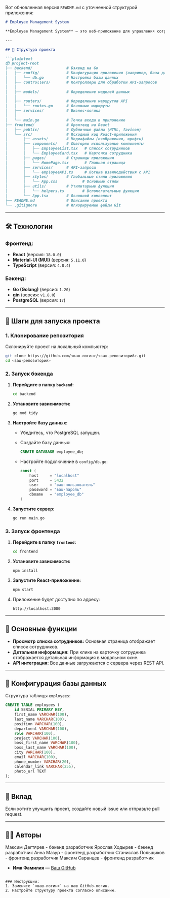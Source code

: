 Вот обновленная версия `README.md` с уточненной структурой приложения:  

```markdown
# Employee Management System

**Employee Management System** — это веб-приложение для управления сотрудниками с использованием React на фронтенде и Go (Golang) на бэкенде. Проект включает функциональность для отображения списка сотрудников, просмотра детальной информации через модальные окна и взаимодействия с REST API.

---

## 📂 Структура проекта

```plaintext
📦 project-root
├── backend/               # Бэкенд на Go
│   ├── config/            # Конфигурация приложения (например, база данных, переменные окружения)
│   │   └── db.go          # Настройка базы данных
│   ├── controllers/       # Контроллеры для обработки API-запросов
│   │  
│   ├── models/            # Определение моделей данных
│   │   
│   ├── routers/           # Определение маршрутов API
│   │   └── routes.go      # Основные маршруты
│   ├── services/          # Бизнес-логика
│   │   
│   └── main.go            # Точка входа в приложение
├── frontend/              # Фронтенд на React
│   ├── public/            # Публичные файлы (HTML, favicon)
│   └── src/               # Исходный код React-приложения
│       ├── assets/        # Медиафайлы (изображения, шрифты)
│       ├── components/    # Повторно используемые компоненты
│       │   ├── EmployeeList.tsx   # Список сотрудников
│       │   └── EmployeeCard.tsx   # Карточка сотрудника
│       ├── pages/         # Страницы приложения
│       │   └── HomePage.tsx       # Главная страница
│       ├── services/      # API-запросы
│       │   └── employeeAPI.ts     # Логика взаимодействия с API
│       ├── styles/        # Глобальные стили приложения
│       │   └── App.css           # Основные стили
│       ├── utils/         # Утилитарные функции
│       │   └── helpers.ts        # Вспомогательные функции
│       └── App.tsx        # Основной компонент
├── README.md              # Описание проекта
└── .gitignore             # Игнорируемые файлы Git
```

---

## 🛠 Технологии

### Фронтенд:
- **React** (версия: `18.0.0`)
- **Material-UI (MUI)** (версия: `5.11.0`)
- **TypeScript** (версия: `4.8.4`)

### Бэкенд:
- **Go (Golang)** (версия: `1.20`)
- **gin** (версия: `v1.8.0`)
- **PostgreSQL** (версия: `17`)

---

## 🚀 Шаги для запуска проекта

### 1. Клонирование репозитория
Склонируйте проект на локальный компьютер:
```bash
git clone https://github.com/<ваш-логин>/<ваш-репозиторий>.git
cd <ваш-репозиторий>
```

### 2. Запуск бэкенда

1. **Перейдите в папку `backend`:**
    ```bash
    cd backend
    ```

2. **Установите зависимости:**
    ```bash
    go mod tidy
    ```

3. **Настройте базу данных:**
    - Убедитесь, что PostgreSQL запущен.
    - Создайте базу данных:
      ```sql
      CREATE DATABASE employee_db;
      ```

    - Настройте подключение в `config/db.go`:
      ```go
      const (
          host     = "localhost"
          port     = 5432
          user     = "ваш-пользователь"
          password = "ваш-пароль"
          dbname   = "employee_db"
      )
      ```

4. **Запустите сервер:**
    ```bash
    go run main.go
    ```

### 3. Запуск фронтенда

1. **Перейдите в папку `frontend`:**
    ```bash
    cd frontend
    ```

2. **Установите зависимости:**
    ```bash
    npm install
    ```

3. **Запустите React-приложение:**
    ```bash
    npm start
    ```

4. Приложение будет доступно по адресу:
    ```
    http://localhost:3000
    ```

---

## 🌟 Основные функции

- **Просмотр списка сотрудников:** Основная страница отображает список сотрудников.
- **Детальная информация:** При клике на карточку сотрудника отображается детальная информация в модальном окне.
- **API интеграция:** Все данные загружаются с сервера через REST API.

---

## 💾 Конфигурация базы данных

Структура таблицы `employees`:
```sql
CREATE TABLE employees (
    id SERIAL PRIMARY KEY,
    first_name VARCHAR(100),
    last_name VARCHAR(100),
    position VARCHAR(100),
    department VARCHAR(100),
    role VARCHAR(100),
    project VARCHAR(100),
    boss_first_name VARCHAR(100),
    boss_last_name VARCHAR(100),
    city VARCHAR(100),
    email VARCHAR(100),
    phone_number VARCHAR(20),
    calendar_link VARCHAR(255),
    photo_url TEXT
);
```

---

## 🤝 Вклад

Если хотите улучшить проект, создайте новый issue или отправьте pull request.

---


## 🧑‍💻 Авторы
Максим Дегтярев - бэкенд разработчик
Ярослав Ходырев - бэкенд разработчик
Анна Мазур - фронтенд разработчик
Станислав Польщиков - фронтенд разработчик
Максим Саранцев - фронтенд разработчик

- **Имя Фамилия** — [Ваш GitHub](https://github.com/<ваш-логин>)
```

### Инструкции:
1. Замените `<ваш-логин>` на ваш GitHub-логин.
2. Настройте структуру проекта согласно описанию.
